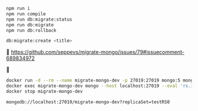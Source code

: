 ```bash
npm run i
npm run compile
npm run db:migrate:status
npm run db:migrate
npm run db:rollback

db:migrate:create <title>
```

📓 https://github.com/seppevs/migrate-mongo/issues/79#issuecomment-689834972

📝
```bash
docker run -d --rm --name migrate-mongo-dev -p 27019:27019 mongo:5 mongod --port 27019 --replSet testRS0
docker exec migrate-mongo-dev mongo --host localhost:27019 --eval 'rs.initiate();rs.reconfig({ "_id": "testRS0", "members": [{ "_id": 0, "host": "localhost:27019" }] }, { force: true });'
docker stop migrate-mongo-dev

mongodb://localhost:27019/migrate-mongo-dev?replicaSet=testRS0
```
